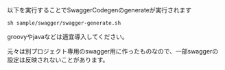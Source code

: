 以下を実行することでSwaggerCodegenのgenerateが実行されます
```
sh sample/swagger/swagger-generate.sh
```

groovyやjavaなどは適宜導入してください。

元々は別プロジェクト専用のswagger用に作ったものなので、一部swaggerの設定は反映されないことがあります。
